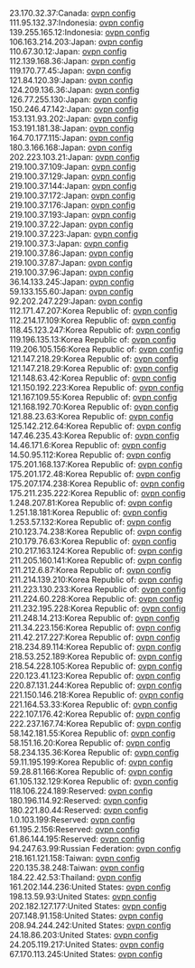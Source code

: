 23.170.32.37:Canada: [ovpn config](vpn/23_170_32_37.ovpn)  
111.95.132.37:Indonesia: [ovpn config](vpn/111_95_132_37.ovpn)  
139.255.165.12:Indonesia: [ovpn config](vpn/139_255_165_12.ovpn)  
106.163.214.203:Japan: [ovpn config](vpn/106_163_214_203.ovpn)  
110.67.30.12:Japan: [ovpn config](vpn/110_67_30_12.ovpn)  
112.139.168.36:Japan: [ovpn config](vpn/112_139_168_36.ovpn)  
119.170.77.45:Japan: [ovpn config](vpn/119_170_77_45.ovpn)  
121.84.120.39:Japan: [ovpn config](vpn/121_84_120_39.ovpn)  
124.209.136.36:Japan: [ovpn config](vpn/124_209_136_36.ovpn)  
126.77.255.130:Japan: [ovpn config](vpn/126_77_255_130.ovpn)  
150.246.47.142:Japan: [ovpn config](vpn/150_246_47_142.ovpn)  
153.131.93.202:Japan: [ovpn config](vpn/153_131_93_202.ovpn)  
153.191.181.38:Japan: [ovpn config](vpn/153_191_181_38.ovpn)  
164.70.177.115:Japan: [ovpn config](vpn/164_70_177_115.ovpn)  
180.3.166.168:Japan: [ovpn config](vpn/180_3_166_168.ovpn)  
202.223.103.21:Japan: [ovpn config](vpn/202_223_103_21.ovpn)  
219.100.37.109:Japan: [ovpn config](vpn/219_100_37_109.ovpn)  
219.100.37.129:Japan: [ovpn config](vpn/219_100_37_129.ovpn)  
219.100.37.144:Japan: [ovpn config](vpn/219_100_37_144.ovpn)  
219.100.37.172:Japan: [ovpn config](vpn/219_100_37_172.ovpn)  
219.100.37.176:Japan: [ovpn config](vpn/219_100_37_176.ovpn)  
219.100.37.193:Japan: [ovpn config](vpn/219_100_37_193.ovpn)  
219.100.37.22:Japan: [ovpn config](vpn/219_100_37_22.ovpn)  
219.100.37.223:Japan: [ovpn config](vpn/219_100_37_223.ovpn)  
219.100.37.3:Japan: [ovpn config](vpn/219_100_37_3.ovpn)  
219.100.37.86:Japan: [ovpn config](vpn/219_100_37_86.ovpn)  
219.100.37.87:Japan: [ovpn config](vpn/219_100_37_87.ovpn)  
219.100.37.96:Japan: [ovpn config](vpn/219_100_37_96.ovpn)  
36.14.133.245:Japan: [ovpn config](vpn/36_14_133_245.ovpn)  
59.133.155.60:Japan: [ovpn config](vpn/59_133_155_60.ovpn)  
92.202.247.229:Japan: [ovpn config](vpn/92_202_247_229.ovpn)  
112.171.47.207:Korea Republic of: [ovpn config](vpn/112_171_47_207.ovpn)  
112.214.17.109:Korea Republic of: [ovpn config](vpn/112_214_17_109.ovpn)  
118.45.123.247:Korea Republic of: [ovpn config](vpn/118_45_123_247.ovpn)  
119.196.135.13:Korea Republic of: [ovpn config](vpn/119_196_135_13.ovpn)  
119.206.105.156:Korea Republic of: [ovpn config](vpn/119_206_105_156.ovpn)  
121.147.218.29:Korea Republic of: [ovpn config](vpn/121_147_218_29.ovpn)  
121.147.218.29:Korea Republic of: [ovpn config](vpn/121_147_218_29.ovpn)  
121.148.63.42:Korea Republic of: [ovpn config](vpn/121_148_63_42.ovpn)  
121.150.192.223:Korea Republic of: [ovpn config](vpn/121_150_192_223.ovpn)  
121.167.109.55:Korea Republic of: [ovpn config](vpn/121_167_109_55.ovpn)  
121.168.192.70:Korea Republic of: [ovpn config](vpn/121_168_192_70.ovpn)  
121.88.23.63:Korea Republic of: [ovpn config](vpn/121_88_23_63.ovpn)  
125.142.212.64:Korea Republic of: [ovpn config](vpn/125_142_212_64.ovpn)  
147.46.235.43:Korea Republic of: [ovpn config](vpn/147_46_235_43.ovpn)  
14.46.171.6:Korea Republic of: [ovpn config](vpn/14_46_171_6.ovpn)  
14.50.95.112:Korea Republic of: [ovpn config](vpn/14_50_95_112.ovpn)  
175.201.168.137:Korea Republic of: [ovpn config](vpn/175_201_168_137.ovpn)  
175.201.172.48:Korea Republic of: [ovpn config](vpn/175_201_172_48.ovpn)  
175.207.174.238:Korea Republic of: [ovpn config](vpn/175_207_174_238.ovpn)  
175.211.235.222:Korea Republic of: [ovpn config](vpn/175_211_235_222.ovpn)  
1.248.207.81:Korea Republic of: [ovpn config](vpn/1_248_207_81.ovpn)  
1.251.18.181:Korea Republic of: [ovpn config](vpn/1_251_18_181.ovpn)  
1.253.57.132:Korea Republic of: [ovpn config](vpn/1_253_57_132.ovpn)  
210.123.74.238:Korea Republic of: [ovpn config](vpn/210_123_74_238.ovpn)  
210.179.76.63:Korea Republic of: [ovpn config](vpn/210_179_76_63.ovpn)  
210.217.163.124:Korea Republic of: [ovpn config](vpn/210_217_163_124.ovpn)  
211.205.160.141:Korea Republic of: [ovpn config](vpn/211_205_160_141.ovpn)  
211.212.6.87:Korea Republic of: [ovpn config](vpn/211_212_6_87.ovpn)  
211.214.139.210:Korea Republic of: [ovpn config](vpn/211_214_139_210.ovpn)  
211.223.130.233:Korea Republic of: [ovpn config](vpn/211_223_130_233.ovpn)  
211.224.60.228:Korea Republic of: [ovpn config](vpn/211_224_60_228.ovpn)  
211.232.195.228:Korea Republic of: [ovpn config](vpn/211_232_195_228.ovpn)  
211.248.14.213:Korea Republic of: [ovpn config](vpn/211_248_14_213.ovpn)  
211.34.223.156:Korea Republic of: [ovpn config](vpn/211_34_223_156.ovpn)  
211.42.217.227:Korea Republic of: [ovpn config](vpn/211_42_217_227.ovpn)  
218.234.89.114:Korea Republic of: [ovpn config](vpn/218_234_89_114.ovpn)  
218.53.252.189:Korea Republic of: [ovpn config](vpn/218_53_252_189.ovpn)  
218.54.228.105:Korea Republic of: [ovpn config](vpn/218_54_228_105.ovpn)  
220.123.41.123:Korea Republic of: [ovpn config](vpn/220_123_41_123.ovpn)  
220.87.131.244:Korea Republic of: [ovpn config](vpn/220_87_131_244.ovpn)  
221.150.146.218:Korea Republic of: [ovpn config](vpn/221_150_146_218.ovpn)  
221.164.53.33:Korea Republic of: [ovpn config](vpn/221_164_53_33.ovpn)  
222.107.176.42:Korea Republic of: [ovpn config](vpn/222_107_176_42.ovpn)  
222.237.167.74:Korea Republic of: [ovpn config](vpn/222_237_167_74.ovpn)  
58.142.181.55:Korea Republic of: [ovpn config](vpn/58_142_181_55.ovpn)  
58.151.16.20:Korea Republic of: [ovpn config](vpn/58_151_16_20.ovpn)  
58.234.135.36:Korea Republic of: [ovpn config](vpn/58_234_135_36.ovpn)  
59.11.195.199:Korea Republic of: [ovpn config](vpn/59_11_195_199.ovpn)  
59.28.81.166:Korea Republic of: [ovpn config](vpn/59_28_81_166.ovpn)  
61.105.132.129:Korea Republic of: [ovpn config](vpn/61_105_132_129.ovpn)  
118.106.224.189:Reserved: [ovpn config](vpn/118_106_224_189.ovpn)  
180.196.114.92:Reserved: [ovpn config](vpn/180_196_114_92.ovpn)  
180.221.80.44:Reserved: [ovpn config](vpn/180_221_80_44.ovpn)  
1.0.103.199:Reserved: [ovpn config](vpn/1_0_103_199.ovpn)  
61.195.2.156:Reserved: [ovpn config](vpn/61_195_2_156.ovpn)  
61.86.144.195:Reserved: [ovpn config](vpn/61_86_144_195.ovpn)  
94.247.63.99:Russian Federation: [ovpn config](vpn/94_247_63_99.ovpn)  
218.161.121.158:Taiwan: [ovpn config](vpn/218_161_121_158.ovpn)  
220.135.38.248:Taiwan: [ovpn config](vpn/220_135_38_248.ovpn)  
184.22.42.53:Thailand: [ovpn config](vpn/184_22_42_53.ovpn)  
161.202.144.236:United States: [ovpn config](vpn/161_202_144_236.ovpn)  
198.13.59.93:United States: [ovpn config](vpn/198_13_59_93.ovpn)  
202.182.127.177:United States: [ovpn config](vpn/202_182_127_177.ovpn)  
207.148.91.158:United States: [ovpn config](vpn/207_148_91_158.ovpn)  
208.94.244.242:United States: [ovpn config](vpn/208_94_244_242.ovpn)  
24.18.86.203:United States: [ovpn config](vpn/24_18_86_203.ovpn)  
24.205.119.217:United States: [ovpn config](vpn/24_205_119_217.ovpn)  
67.170.113.245:United States: [ovpn config](vpn/67_170_113_245.ovpn)  
